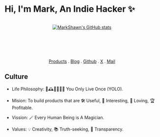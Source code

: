 # Hi, I'm Mark, An Indie Hacker ✨

<div align="center" style="display: flex; flex-direction: column; gap: 80px;">

[![MarkShawn's GitHub stats](https://github-readme-stats.vercel.app/api?username=markshawn2020&theme=synthwave)](https://github.com/anuraghazra/github-readme-stats) 

  <div style="marigin: 80px;">
    <a href="https://cs-magic.cn">Products</a> .
    <a href="https://markshawn.com">Blog</a> .
    <a href="https://github.com/markshawn2020">Github</a> .
    <a href="https://x.com/mark__2099">X</a> .
<!--     <a href="https://web.okjike.com/u/2df8ed5f-d1e4-43c2-9809-ad32058159d3">JK</a> . -->
<!--     <a href="https://okjk.co/ONe01V">JK (mobile)</a> . -->
    <a href="mailto:mark@cs-magic.com">Mail</a>
  </div>

</div>

## Culture

- Life Philosophy: 🌈🕰️🕺💃🚀✨ You Only Live Once (YOLO).
- Mision: To build products that are 🛠️ Useful, 👀 Interesting, 💖 Loving, 🏆 Profitable.
- Vission: 🪄 Every Human Being is A Magician.
- Values: 💡 Creativity, 📚 Truth-seeking, 🔮 Transparency.


  <!-- 最好看的theme是 &theme=synthwave, 可惜下面的activity-graph不支持，为了统一，就使用 tokyonight 了 -->
<!-- <image src="https://github-readme-stats.vercel.app/api?username=markshawn2020&count_private=true&show_icons=true&theme=tokyonight" alt="MarkShawn's GitHub stats, source: https://github.com/anuraghazra/github-readme-stats" style="width: 100%; height: 220px;"> -->

<!-- <image src="http://github-readme-streak-stats.herokuapp.com?user=markshawn2020&theme=synthwave" alt="MarkShawn's GitHub Streak, source: https://git.io/streak-stats" style="width: 100%;"> -->
